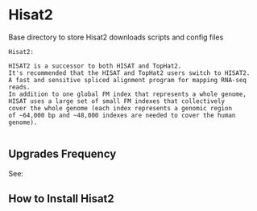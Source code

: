 # Hisat2

Base directory to store Hisat2 downloads scripts and config files

```
Hisat2:

HISAT2 is a successor to both HISAT and TopHat2. 
It's recommended that the HISAT and TopHat2 users switch to HISAT2. 
A fast and sensitive spliced alignment program for mapping RNA-seq reads. 
In addition to one global FM index that represents a whole genome, 
HISAT uses a large set of small FM indexes that collectively 
cover the whole genome (each index represents a genomic region 
of ~64,000 bp and ~48,000 indexes are needed to cover the human genome).


```


## Upgrades Frequency

See:

## How to Install Hisat2
  
